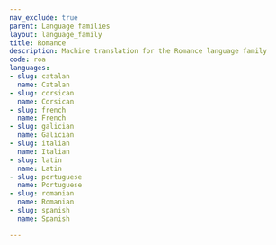 ```yaml
---
nav_exclude: true
parent: Language families
layout: language_family
title: Romance
description: Machine translation for the Romance language family
code: roa
languages:
- slug: catalan
  name: Catalan
- slug: corsican
  name: Corsican
- slug: french
  name: French
- slug: galician
  name: Galician
- slug: italian
  name: Italian
- slug: latin
  name: Latin
- slug: portuguese
  name: Portuguese
- slug: romanian
  name: Romanian
- slug: spanish
  name: Spanish

---
```



